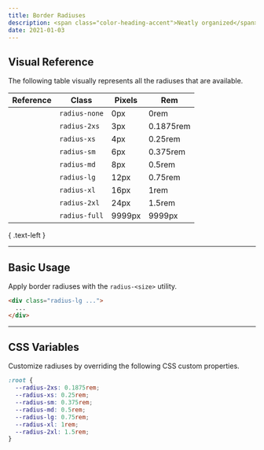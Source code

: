 ```yaml
---
title: Border Radiuses
description: <span class="color-heading-accent">Neatly organized</span> visual <br class="hidden sm.inline">reference for all border radiuses
date: 2021-01-03
---
```


## Visual Reference

The following table visually represents all the radiuses that are available.

| Reference | Class | Pixels | Rem |
| - | - | - | - |
| <div class="w-64 h-64 radius-none bg-white"></div> | `radius-none` | 0px | 0rem |
| <div class="w-64 h-64 radius-2xs bg-white"></div> | `radius-2xs` | 3px | 0.1875rem |
| <div class="w-64 h-64 radius-xs bg-white"></div> | `radius-xs` | 4px | 0.25rem |
| <div class="w-64 h-64 radius-sm bg-white"></div> | `radius-sm` | 6px | 0.375rem |
| <div class="w-64 h-64 radius-md bg-white"></div> | `radius-md` | 8px | 0.5rem |
| <div class="w-64 h-64 radius-lg bg-white"></div> | `radius-lg` | 12px | 0.75rem |
| <div class="w-64 h-64 radius-xl bg-white"></div> | `radius-xl` | 16px | 1rem |
| <div class="w-64 h-64 radius-2xl bg-white"></div> | `radius-2xl` | 24px | 1.5rem |
| <div class="w-64 h-64 radius-full bg-white"></div> | `radius-full` | 9999px | 9999px |



{ .text-left }

---

## Basic Usage

Apply border radiuses with the `radius-<size>` utility.

```html
<div class="radius-lg ...">
  ...
</div>
```

---

## CSS Variables

Customize radiuses by overriding the following CSS custom properties.

```css
:root {
  --radius-2xs: 0.1875rem;
  --radius-xs: 0.25rem;
  --radius-sm: 0.375rem;
  --radius-md: 0.5rem;
  --radius-lg: 0.75rem;
  --radius-xl: 1rem;
  --radius-2xl: 1.5rem;
}
```

